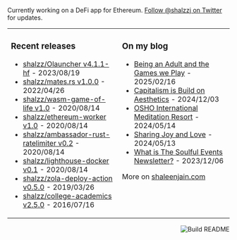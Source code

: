 Currently working on a DeFi app for Ethereum. [Follow @shalzzj on Twitter](https://twitter.com/shalzzj) for updates.

<table><tr><td valign="top" style="width: 50%;">

### Recent releases
<!-- recent_releases starts -->
* [shalzz/Olauncher v4.1.1-hf](https://github.com/shalzz/Olauncher/releases/tag/v4.1.1-hf) - 2023/08/19
* [shalzz/mates.rs v1.0.0](https://github.com/shalzz/mates.rs/releases/tag/v1.0.0) - 2022/04/26
* [shalzz/wasm-game-of-life v1.0](https://github.com/shalzz/wasm-game-of-life/releases/tag/v1.0) - 2020/08/14
* [shalzz/ethereum-worker v1.0](https://github.com/shalzz/ethereum-worker/releases/tag/v1.0) - 2020/08/14
* [shalzz/ambassador-rust-ratelimiter v0.2](https://github.com/shalzz/ambassador-rust-ratelimiter/releases/tag/v0.2) - 2020/08/14
* [shalzz/lighthouse-docker v0.1](https://github.com/shalzz/lighthouse-docker/releases/tag/v0.1) - 2020/08/14
* [shalzz/zola-deploy-action v0.5.0](https://github.com/shalzz/zola-deploy-action/releases/tag/v0.5.0) - 2019/03/26
* [shalzz/college-academics v2.5.0](https://github.com/shalzz/college-academics/releases/tag/v2.5.0) - 2016/07/16
<!-- recent_releases ends -->
</td><td valign="top" style="width: 50%;">

### On my blog
<!-- blog starts -->
* [Being an Adult and the Games we Play](https://shaleenjain.com/blog/being-an-adult/) - 2025/02/16
* [Capitalism is Build on Aesthetics](https://shaleenjain.com/blog/form-over-function/) - 2024/12/03
* [OSHO International Meditation Resort](https://shaleenjain.com/blog/oimr/) - 2024/05/14
* [Sharing Joy and Love](https://shaleenjain.com/blog/sharing-joy-love/) - 2024/05/13
* [What is The Soulful Events Newsletter?](https://shaleenjain.com/blog/why-soulfulevents/) - 2023/12/06
<!-- blog ends -->
More on [shaleenjain.com](https://shaleenjain.com/)
</td></tr></table>

<a href="https://github.com/shalzz/shalzz/actions"><img src="https://github.com/shalzz/shalzz/workflows/Build%20README/badge.svg" align="right" alt="Build README"></a>

